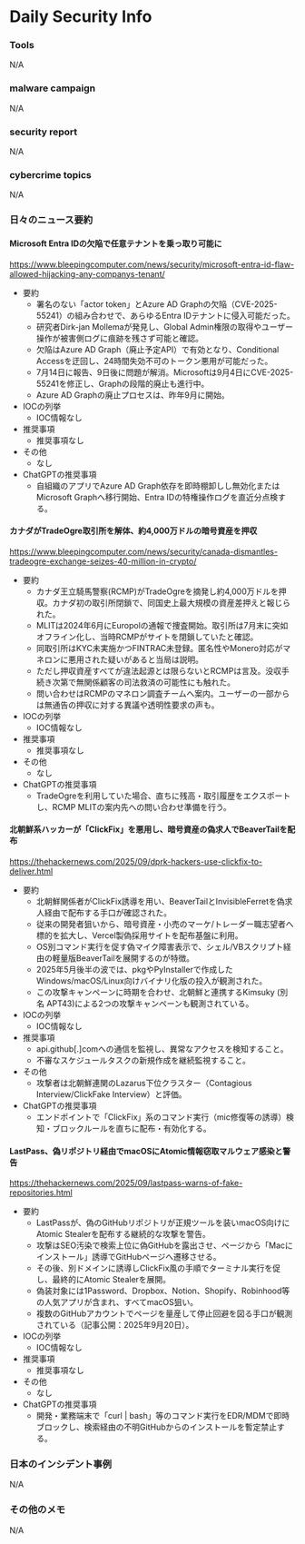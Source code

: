 # Daily Security Info

### Tools
N/A

### malware campaign
N/A

### security report
N/A

### cybercrime topics
N/A

### 日々のニュース要約

#### Microsoft Entra IDの欠陥で任意テナントを乗っ取り可能に
https://www.bleepingcomputer.com/news/security/microsoft-entra-id-flaw-allowed-hijacking-any-companys-tenant/

- 要約
    - 署名のない「actor token」とAzure AD Graphの欠陥（CVE-2025-55241）の組み合わせで、あらゆるEntra IDテナントに侵入可能だった。
    - 研究者Dirk-jan Mollemaが発見し、Global Admin権限の取得やユーザー操作が被害側ログに痕跡を残さず可能と確認。
    - 欠陥はAzure AD Graph（廃止予定API）で有効となり、Conditional Accessを迂回し、24時間失効不可のトークン悪用が可能だった。
    - 7月14日に報告、9日後に問題が解消。Microsoftは9月4日にCVE-2025-55241を修正し、Graphの段階的廃止も進行中。
    - Azure AD Graphの廃止プロセスは、昨年9月に開始。
- IOCの列挙
    - IOC情報なし
- 推奨事項
    - 推奨事項なし
- その他
    - なし
- ChatGPTの推奨事項
    - 自組織のアプリでAzure AD Graph依存を即時棚卸しし無効化またはMicrosoft Graphへ移行開始、Entra IDの特権操作ログを直近分点検する。

#### カナダがTradeOgre取引所を解体、約4,000万ドルの暗号資産を押収
https://www.bleepingcomputer.com/news/security/canada-dismantles-tradeogre-exchange-seizes-40-million-in-crypto/

- 要約
    - カナダ王立騎馬警察(RCMP)がTradeOgreを摘発し約4,000万ドルを押収。カナダ初の取引所閉鎖で、同国史上最大規模の資産差押えと報じられた。
    - MLITは2024年6月にEuropolの通報で捜査開始。取引所は7月末に突如オフライン化し、当時RCMPがサイトを閉鎖していたと確認。
    - 同取引所はKYC未実施かつFINTRAC未登録。匿名性やMonero対応がマネロンに悪用された疑いがあると当局は説明。
    - ただし押収資産すべてが違法起源とは限らないとRCMPは言及。没収手続き次第で無関係顧客の司法救済の可能性にも触れた。
    - 問い合わせはRCMPのマネロン調査チームへ案内。ユーザーの一部からは無通告の押収に対する異議や透明性要求の声も。
- IOCの列挙
    - IOC情報なし
- 推奨事項
    - 推奨事項なし
- その他
    - なし
- ChatGPTの推奨事項
    - TradeOgreを利用していた場合、直ちに残高・取引履歴をエクスポートし、RCMP MLITの案内先への問い合わせ準備を行う。

#### 北朝鮮系ハッカーが「ClickFix」を悪用し、暗号資産の偽求人でBeaverTailを配布
https://thehackernews.com/2025/09/dprk-hackers-use-clickfix-to-deliver.html

- 要約
    - 北朝鮮関係者がClickFix誘導を用い、BeaverTailとInvisibleFerretを偽求人経由で配布する手口が確認された。
    - 従来の開発者狙いから、暗号資産・小売のマーケ/トレーダー職志望者へ標的を拡大し、Vercel製偽採用サイトを配布基盤に利用。
    - OS別コマンド実行を促す偽マイク障害表示で、シェル/VBスクリプト経由の軽量版BeaverTailを展開するのが特徴。
    - 2025年5月後半の波では、pkgやPyInstallerで作成したWindows/macOS/Linux向けバイナリ化版の投入が観測された。
    - この攻撃キャンペーンに時期を合わせ、北朝鮮と連携するKimsuky (別名 APT43)による2つの攻撃キャンペーンも観測されている。
- IOCの列挙
    - IOC情報なし
- 推奨事項
    - api.github[.]comへの通信を監視し、異常なアクセスを検知すること。
    - 不審なスケジュールタスクの新規作成を継続監視すること。
- その他
    - 攻撃者は北朝鮮連関のLazarus下位クラスター（Contagious Interview/ClickFake Interview）と評価。
- ChatGPTの推奨事項
    - エンドポイントで「ClickFix」系のコマンド実行（mic修復等の誘導）検知・ブロックルールを直ちに配布・有効化する。

#### LastPass、偽リポジトリ経由でmacOSにAtomic情報窃取マルウェア感染と警告
https://thehackernews.com/2025/09/lastpass-warns-of-fake-repositories.html

- 要約
    - LastPassが、偽のGitHubリポジトリが正規ツールを装いmacOS向けにAtomic Stealerを配布する継続的な攻撃を警告。
    - 攻撃はSEO汚染で検索上位に偽GitHubを露出させ、ページから「Macにインストール」誘導でGitHubページへ遷移させる。
    - その後、別ドメインに誘導しClickFix風の手順でターミナル実行を促し、最終的にAtomic Stealerを展開。
    - 偽装対象には1Password、Dropbox、Notion、Shopify、Robinhood等の人気アプリが含まれ、すべてmacOS狙い。
    - 複数のGitHubアカウントでページを量産して停止回避を図る手口が観測されている（記事公開：2025年9月20日）。
- IOCの列挙
    - IOC情報なし
- 推奨事項
    - 推奨事項なし
- その他
    - なし
- ChatGPTの推奨事項
    - 開発・業務端末で「curl | bash」等のコマンド実行をEDR/MDMで即時ブロックし、検索経由の不明GitHubからのインストールを暫定禁止する。

### 日本のインシデント事例
N/A

### その他のメモ
N/A